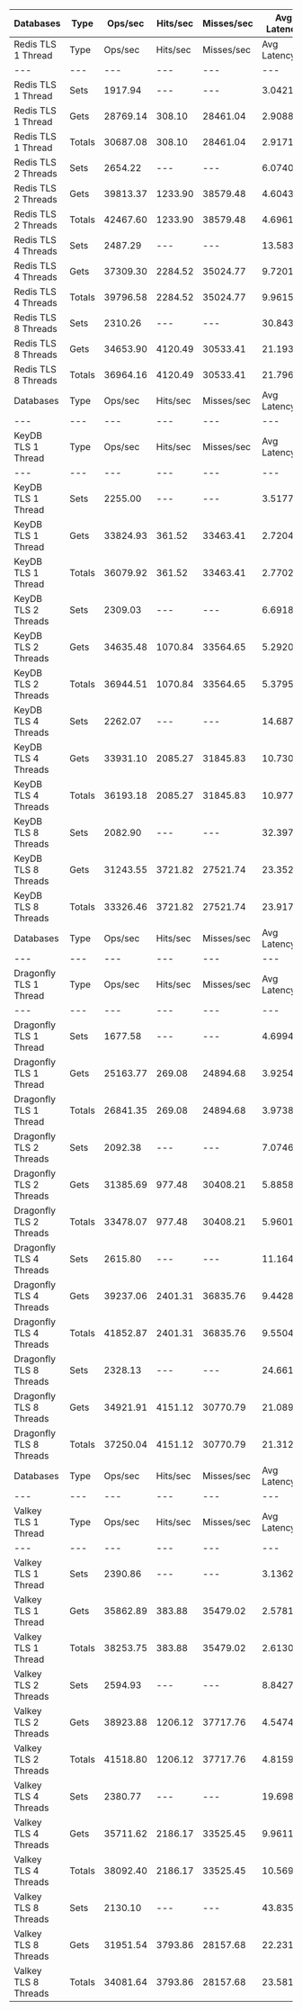 | Databases | Type | Ops/sec | Hits/sec | Misses/sec | Avg Latency | p50 Latency | p99 Latency | p99.9 Latency | KB/sec |
| --- | --- | --- | --- | --- | --- | --- | --- | --- | --- |
| Redis TLS 1 Thread | Type | Ops/sec | Hits/sec | Misses/sec | Avg Latency | p50 Latency | p99 Latency | p99.9 Latency | KB/sec |
| --- | --- | --- | --- | --- | --- | --- | --- | --- | --- |
Redis TLS 1 Thread | Sets | 1917.94 | --- | --- | 3.04214 | 2.73500 | 7.23100 | 25.34300 | 2007.83 |
Redis TLS 1 Thread | Gets | 28769.14 | 308.10 | 28461.04 | 2.90883 | 2.67100 | 5.82300 | 9.21500 | 1404.81 |
Redis TLS 1 Thread | Totals | 30687.08 | 308.10 | 28461.04 | 2.91716 | 2.67100 | 5.88700 | 9.66300 | 3412.64 |
Redis TLS 2 Threads | Sets | 2654.22 | --- | --- | 6.07407 | 4.51100 | 11.96700 | 294.91100 | 2778.62 |
Redis TLS 2 Threads | Gets | 39813.37 | 1233.90 | 38579.48 | 4.60432 | 4.41500 | 10.30300 | 14.39900 | 2754.77 |
Redis TLS 2 Threads | Totals | 42467.60 | 1233.90 | 38579.48 | 4.69618 | 4.41500 | 10.36700 | 15.93500 | 5533.40 |
Redis TLS 4 Threads | Sets | 2487.29 | --- | --- | 13.58302 | 9.59900 | 27.26300 | 708.60700 | 2603.86 |
Redis TLS 4 Threads | Gets | 37309.30 | 2284.52 | 35024.77 | 9.72012 | 9.08700 | 22.65500 | 30.07900 | 3714.15 |
Redis TLS 4 Threads | Totals | 39796.58 | 2284.52 | 35024.77 | 9.96155 | 9.15100 | 22.91100 | 32.25500 | 6318.01 |
Redis TLS 8 Threads | Sets | 2310.26 | --- | --- | 30.84372 | 21.88700 | 58.87900 | 1466.36700 | 2418.54 |
Redis TLS 8 Threads | Gets | 34653.90 | 4120.49 | 30533.41 | 21.19341 | 19.96700 | 47.10300 | 60.41500 | 5456.17 |
Redis TLS 8 Threads | Totals | 36964.16 | 4120.49 | 30533.41 | 21.79655 | 20.09500 | 47.61500 | 64.76700 | 7874.70 |
| Databases | Type | Ops/sec | Hits/sec | Misses/sec | Avg Latency | p50 Latency | p99 Latency | p99.9 Latency | KB/sec |
| --- | --- | --- | --- | --- | --- | --- | --- | --- | --- |
| KeyDB TLS 1 Thread | Type | Ops/sec | Hits/sec | Misses/sec | Avg Latency | p50 Latency | p99 Latency | p99.9 Latency | KB/sec |
| --- | --- | --- | --- | --- | --- | --- | --- | --- | --- |
KeyDB TLS 1 Thread | Sets | 2255.00 | --- | --- | 3.51772 | 2.60700 | 7.67900 | 138.23900 | 2360.68 |
KeyDB TLS 1 Thread | Gets | 33824.93 | 361.52 | 33463.41 | 2.72042 | 2.51100 | 5.24700 | 7.74300 | 1650.96 |
KeyDB TLS 1 Thread | Totals | 36079.92 | 361.52 | 33463.41 | 2.77025 | 2.52700 | 5.37500 | 8.70300 | 4011.64 |
KeyDB TLS 2 Threads | Sets | 2309.03 | --- | --- | 6.69188 | 5.15100 | 21.11900 | 167.93500 | 2417.25 |
KeyDB TLS 2 Threads | Gets | 34635.48 | 1070.84 | 33564.65 | 5.29200 | 4.89500 | 13.50300 | 17.27900 | 2393.91 |
KeyDB TLS 2 Threads | Totals | 36944.51 | 1070.84 | 33564.65 | 5.37950 | 4.89500 | 13.95100 | 19.71100 | 4811.16 |
KeyDB TLS 4 Threads | Sets | 2262.07 | --- | --- | 14.68723 | 11.45500 | 37.88700 | 434.17500 | 2368.09 |
KeyDB TLS 4 Threads | Gets | 33931.10 | 2085.27 | 31845.83 | 10.73009 | 10.04700 | 25.21500 | 31.74300 | 3385.48 |
KeyDB TLS 4 Threads | Totals | 36193.18 | 2085.27 | 31845.83 | 10.97741 | 10.11100 | 26.11100 | 35.83900 | 5753.57 |
KeyDB TLS 8 Threads | Sets | 2082.90 | --- | --- | 32.39721 | 28.03100 | 67.58300 | 823.29500 | 2180.53 |
KeyDB TLS 8 Threads | Gets | 31243.55 | 3721.82 | 27521.74 | 23.35240 | 22.52700 | 48.63900 | 59.90300 | 4926.08 |
KeyDB TLS 8 Threads | Totals | 33326.46 | 3721.82 | 27521.74 | 23.91770 | 22.78300 | 50.17500 | 65.02300 | 7106.60 |
| Databases | Type | Ops/sec | Hits/sec | Misses/sec | Avg Latency | p50 Latency | p99 Latency | p99.9 Latency | KB/sec |
| --- | --- | --- | --- | --- | --- | --- | --- | --- | --- |
| Dragonfly TLS 1 Thread | Type | Ops/sec | Hits/sec | Misses/sec | Avg Latency | p50 Latency | p99 Latency | p99.9 Latency | KB/sec |
| --- | --- | --- | --- | --- | --- | --- | --- | --- | --- |
Dragonfly TLS 1 Thread | Sets | 1677.58 | --- | --- | 4.69948 | 3.91900 | 8.38300 | 158.71900 | 1756.21 |
Dragonfly TLS 1 Thread | Gets | 25163.77 | 269.08 | 24894.68 | 3.92544 | 3.88700 | 7.74300 | 8.63900 | 1228.35 |
Dragonfly TLS 1 Thread | Totals | 26841.35 | 269.08 | 24894.68 | 3.97381 | 3.88700 | 7.74300 | 8.95900 | 2984.56 |
Dragonfly TLS 2 Threads | Sets | 2092.38 | --- | --- | 7.07463 | 5.43900 | 12.92700 | 252.92700 | 2190.45 |
Dragonfly TLS 2 Threads | Gets | 31385.69 | 977.48 | 30408.21 | 5.88581 | 5.37500 | 11.71100 | 13.88700 | 2176.43 |
Dragonfly TLS 2 Threads | Totals | 33478.07 | 977.48 | 30408.21 | 5.96011 | 5.37500 | 11.77500 | 14.65500 | 4366.88 |
Dragonfly TLS 4 Threads | Sets | 2615.80 | --- | --- | 11.16479 | 8.89500 | 27.39100 | 380.92700 | 2738.40 |
Dragonfly TLS 4 Threads | Gets | 39237.06 | 2401.31 | 36835.76 | 9.44281 | 8.76700 | 22.78300 | 30.20700 | 3904.80 |
Dragonfly TLS 4 Threads | Totals | 41852.87 | 2401.31 | 36835.76 | 9.55043 | 8.76700 | 22.91100 | 32.25500 | 6643.20 |
Dragonfly TLS 8 Threads | Sets | 2328.13 | --- | --- | 24.66110 | 20.09500 | 56.83100 | 737.27900 | 2437.24 |
Dragonfly TLS 8 Threads | Gets | 34921.91 | 4151.12 | 30770.79 | 21.08930 | 19.83900 | 46.59100 | 61.69500 | 5497.13 |
Dragonfly TLS 8 Threads | Totals | 37250.04 | 4151.12 | 30770.79 | 21.31254 | 19.83900 | 47.10300 | 66.55900 | 7934.37 |
| Databases | Type | Ops/sec | Hits/sec | Misses/sec | Avg Latency | p50 Latency | p99 Latency | p99.9 Latency | KB/sec |
| --- | --- | --- | --- | --- | --- | --- | --- | --- | --- |
| Valkey TLS 1 Thread | Type | Ops/sec | Hits/sec | Misses/sec | Avg Latency | p50 Latency | p99 Latency | p99.9 Latency | KB/sec |
| --- | --- | --- | --- | --- | --- | --- | --- | --- | --- |
Valkey TLS 1 Thread | Sets | 2390.86 | --- | --- | 3.13626 | 2.92700 | 7.80700 | 46.07900 | 2502.91 |
Valkey TLS 1 Thread | Gets | 35862.89 | 383.88 | 35479.02 | 2.57819 | 2.46300 | 4.41500 | 6.17500 | 1751.01 |
Valkey TLS 1 Thread | Totals | 38253.75 | 383.88 | 35479.02 | 2.61307 | 2.47900 | 4.51100 | 7.10300 | 4253.92 |
Valkey TLS 2 Threads | Sets | 2594.93 | --- | --- | 8.84272 | 8.03100 | 12.22300 | 195.58300 | 2716.54 |
Valkey TLS 2 Threads | Gets | 38923.88 | 1206.12 | 37717.76 | 4.54746 | 4.41500 | 7.45500 | 9.34300 | 2693.02 |
Valkey TLS 2 Threads | Totals | 41518.80 | 1206.12 | 37717.76 | 4.81591 | 4.47900 | 9.47100 | 11.51900 | 5409.56 |
Valkey TLS 4 Threads | Sets | 2380.77 | --- | --- | 19.69831 | 18.04700 | 25.98300 | 387.07100 | 2492.36 |
Valkey TLS 4 Threads | Gets | 35711.62 | 2186.17 | 33525.45 | 9.96111 | 9.66300 | 15.99900 | 19.58300 | 3554.57 |
Valkey TLS 4 Threads | Totals | 38092.40 | 2186.17 | 33525.45 | 10.56969 | 9.79100 | 20.73500 | 24.83100 | 6046.93 |
Valkey TLS 8 Threads | Sets | 2130.10 | --- | --- | 43.83588 | 40.19100 | 56.57500 | 786.43100 | 2229.94 |
Valkey TLS 8 Threads | Gets | 31951.54 | 3793.86 | 28157.68 | 22.23103 | 21.50300 | 35.58300 | 41.21500 | 5025.36 |
Valkey TLS 8 Threads | Totals | 34081.64 | 3793.86 | 28157.68 | 23.58133 | 21.75900 | 46.33500 | 54.01500 | 7255.30 |
